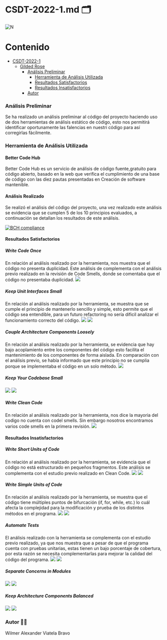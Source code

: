 # CSDT-2022-1.md :card_index_dividers:	

![N](https://escuelaing.s3.amazonaws.com/staging/images/logo-ecijg.width-380.png)

# Contenido
- [CSDT-2022-1](https://github.com/alexviatela/GildedRose-Refactoring-Kata/blob/main/CSDT-2022-1.md)
  * [Gilded Rose](#gilded-rose)
    + [Análisis Preliminar](#análisis-preliminar)
		+ [Herramienta de Análisis Utilizada](#herramienta-de-análisis-utilizada)
		+ [Resultados Satisfactorios](#resultados-satisfactorios)
		+ [Resultados Insatisfactorios](#resultados-insatisfactorios)
    + [Autor](#autor)


### Análisis Preliminar
Se ha realizado un análisis preliminar al código del proyecto haciendo uso de dos herramientas de análisis estático de código, esto nos permitirá identificar oportunamente las falencias en nuestri código para así corregirlas fácilmente.


### Herramienta de Análisis Utilizada

#### Better Code Hub
Better Code Hub es un servicio de análisis de código fuente,gratuito para código abierto, basado en la web que verifica el cumplimiento de una base de código con las diez pautas presentadas en Creación de software mantenible. 

#### Análisis Realizado
Se realizó el análisis del código del proyecto, una vez realizado este análisis se evidencia que se cumplen 5 de los 10 principios evaluados, a continuación se detallan los resultados de este análisis.

[![BCH compliance](https://bettercodehub.com/edge/badge/alexviatela/GildedRose-Refactoring-Kata?branch=main)](https://bettercodehub.com/)

#### Resultados Satisfactorios


##### Write Code Once
En relación al análisis realizado por la herramienta, nos muestra que el código no presenta duplicidad.
Este análisis de complementa con el análisis previo realizado en la revisión de Code Smells, donde se comentaba que el código no presentaba duplicidad.
![](https://raw.githubusercontent.com/alexviatela/GildedRose-Refactoring-Kata/main/images/bettercodehub_ok_1.png)

##### Keep Unit Interfaces Small
En relación al análisis realizado por la herramienta, se muestra que se cumple el principio de mantenerlo sencillo y simple, esto permite que el código sea entendible, para un futuro refactoring no sería dificil analizar el funcionamiento correcto del código.
![](https://raw.githubusercontent.com/alexviatela/GildedRose-Refactoring-Kata/main/images/bettercodehub_ok_2.png)
![](https://raw.githubusercontent.com/alexviatela/GildedRose-Refactoring-Kata/main/images/bettercodehub_ok_2_1.png)

##### Couple Architecture Components Loosely
En relación al análisis realizado por la herramienta, se evidencia que hay bajo acoplamiento entre los componentes del código esto facilita el mantenimiento de los componentes de forma aislada.
En comparación con el análisis previo, se había informado que este principio no se cumplia porque se implementaba el código en un solo método.
![](https://raw.githubusercontent.com/alexviatela/GildedRose-Refactoring-Kata/main/images/bettercodehub_ok_3.png)


##### Keep Your Codebase Small
![](https://raw.githubusercontent.com/alexviatela/GildedRose-Refactoring-Kata/main/images/bettercodehub_ok_4.png)
![](https://raw.githubusercontent.com/alexviatela/GildedRose-Refactoring-Kata/main/images/bettercodehub_ok_4_1.png)


##### Write Clean Code
En relación al análisis realizado por la herramienta, nos dice la mayoria del codigo no cuenta con codel smells.
Sin embargo nosotros encontramos varios code smells en la primera revisión.
![](https://raw.githubusercontent.com/alexviatela/GildedRose-Refactoring-Kata/main/images/bettercodehub_ok_5.png)


#### Resultados Insatisfactorios


##### Write Short Units of Code
En relación al análisis realizado por la herramienta, se evidencia que el código no está estructurado en pequeños fragmentos.
Este análisis se complementa con el estudio previo realizado en Clean Code.
![](https://raw.githubusercontent.com/alexviatela/GildedRose-Refactoring-Kata/main/images/bettercodehub_fail_1.png)
![](https://raw.githubusercontent.com/alexviatela/GildedRose-Refactoring-Kata/main/images/bettercodehub_fail_1_1.png)

##### Write Simple Units of Code
En relación al análisis realizado por la herramienta, se muestra que el código tiene múltiples puntos de bifurcación (if, for, while, etc.) lo cuál afecta la complejidad para la modificación y prueba de los distintos métodos en el programa.
![](https://raw.githubusercontent.com/alexviatela/GildedRose-Refactoring-Kata/main/images/bettercodehub_fail_2.png)
![](https://raw.githubusercontent.com/alexviatela/GildedRose-Refactoring-Kata/main/images/bettercodehub_fail_2_1.png)

##### Automate Tests
El análisis realizado con la herramienta se complementa con el estudio previo realizado, ya que nos muestra que a pesar de que el programa cuenta con pruebas unitarias, estas tienen un bajo porcentaje de cobertura, por esta razón se necesita complementarlas para mejorar la calidad del código del programa.
![](https://raw.githubusercontent.com/alexviatela/GildedRose-Refactoring-Kata/main/images/bettercodehub_fail_5.png)
![](https://raw.githubusercontent.com/alexviatela/GildedRose-Refactoring-Kata/main/images/bettercodehub_fail_5_1.png)

##### Separate Concerns in Modules
![](https://raw.githubusercontent.com/alexviatela/GildedRose-Refactoring-Kata/main/images/bettercodehub_fail_3.png)
![](https://raw.githubusercontent.com/alexviatela/GildedRose-Refactoring-Kata/main/images/bettercodehub_fail_3_1.png)

##### Keep Architecture Components Balanced

![](https://raw.githubusercontent.com/alexviatela/GildedRose-Refactoring-Kata/main/images/bettercodehub_fail_4.png)
![](https://raw.githubusercontent.com/alexviatela/GildedRose-Refactoring-Kata/main/images/bettercodehub_fail_4_1.png)



### Autor :man_beard:
Wilmer Alexander Viatela Bravo
